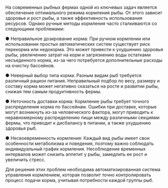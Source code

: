 На современных рыбных фермах одной из ключевых задач является обеспечение оптимального режима кормления рыбы. От этого зависит здоровье и рост рыбы, а также эффективность использования ресурсов. Однако ручные методы кормления часто сталкиваются со следующими проблемами:

●	Неправильное дозирование корма:
При ручном кормлении или использовании простых автоматических систем существует риск перекорма или недокорма. Это может привести к ухудшению здоровья рыбы, увеличению затрат на корм и загрязнению воды остатками несъеденного корма, из-за чего потребуется дополнительные расходы на очистку бассейнов.

●	Неверный выбор типа корма:
Разным видам рыб требуется различный рацион питания. Неправильный подбор по весу, размеру и составу корма может негативно сказаться на росте и развитии рыбы, снижая тем самым продуктивность фермы.

●	Неточность доставки корма:
Кормление рыбы требует точного распределения корма по бассейнам. Ошибки при доставке, которые могут возникнуть из-за человеческого фактора, могут приводить к неравномерному распределению пищи между различными секциями фермы, что приводит к дисбалансу в питании, а также ухудшению здоровья рыб.

●	Несвоевременность кормления:
Каждый вид рыбы имеет свои особенности метаболизма и поведения, поэтому важно соблюдать индивидуальный график кормления. Несоблюдение временных интервалов может снизить аппетит у рыбы, замедлить ее рост и увеличить стресс.

Для решения этих проблем необходима автоматизированная система управления кормлением, которая позволит точно контролировать процесс подачи корма, учитывая потребности каждой группы рыб.


